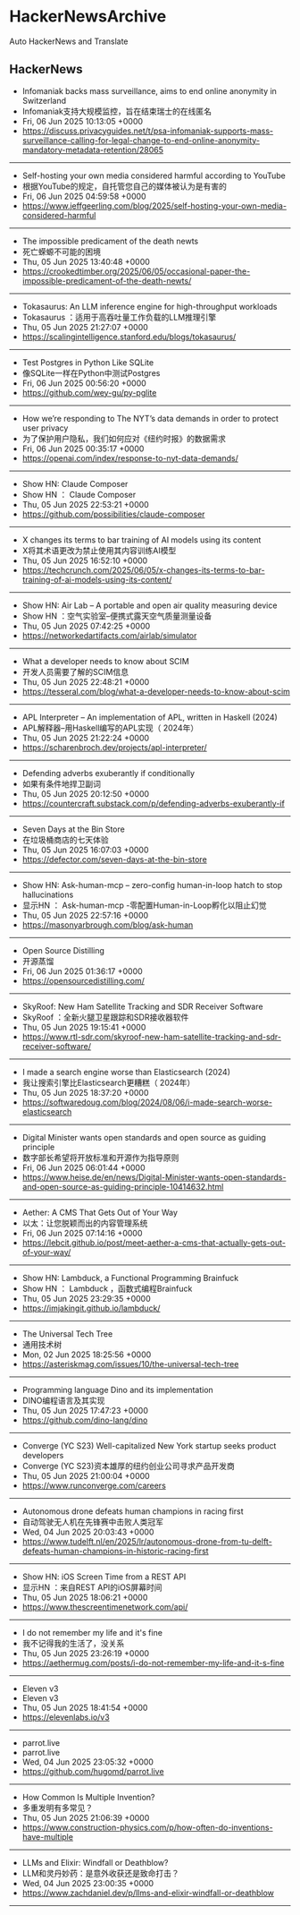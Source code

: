 # HackerNewsArchive
Auto HackerNews and Translate

## HackerNews
* Infomaniak backs mass surveillance, aims to end online anonymity in Switzerland
* Infomaniak支持大规模监控，旨在结束瑞士的在线匿名
* Fri, 06 Jun 2025 10:13:05 +0000
* https://discuss.privacyguides.net/t/psa-infomaniak-supports-mass-surveillance-calling-for-legal-change-to-end-online-anonymity-mandatory-metadata-retention/28065
----
* Self-hosting your own media considered harmful according to YouTube
* 根据YouTube的规定，自托管您自己的媒体被认为是有害的
* Fri, 06 Jun 2025 04:59:58 +0000
* https://www.jeffgeerling.com/blog/2025/self-hosting-your-own-media-considered-harmful
----
* The impossible predicament of the death newts
* 死亡蝾螈不可能的困境
* Thu, 05 Jun 2025 13:40:48 +0000
* https://crookedtimber.org/2025/06/05/occasional-paper-the-impossible-predicament-of-the-death-newts/
----
* Tokasaurus: An LLM inference engine for high-throughput workloads
* Tokasaurus ：适用于高吞吐量工作负载的LLM推理引擎
* Thu, 05 Jun 2025 21:27:07 +0000
* https://scalingintelligence.stanford.edu/blogs/tokasaurus/
----
* Test Postgres in Python Like SQLite
* 像SQLite一样在Python中测试Postgres
* Fri, 06 Jun 2025 00:56:20 +0000
* https://github.com/wey-gu/py-pglite
----
* How we’re responding to The NYT’s data demands in order to protect user privacy
* 为了保护用户隐私，我们如何应对《纽约时报》的数据需求
* Fri, 06 Jun 2025 00:35:17 +0000
* https://openai.com/index/response-to-nyt-data-demands/
----
* Show HN: Claude Composer
* Show HN ： Claude Composer
* Thu, 05 Jun 2025 22:53:21 +0000
* https://github.com/possibilities/claude-composer
----
* X changes its terms to bar training of AI models using its content
* X将其术语更改为禁止使用其内容训练AI模型
* Thu, 05 Jun 2025 16:52:10 +0000
* https://techcrunch.com/2025/06/05/x-changes-its-terms-to-bar-training-of-ai-models-using-its-content/
----
* Show HN: Air Lab – A portable and open air quality measuring device
* Show HN ：空气实验室–便携式露天空气质量测量设备
* Thu, 05 Jun 2025 07:42:25 +0000
* https://networkedartifacts.com/airlab/simulator
----
* What a developer needs to know about SCIM
* 开发人员需要了解的SCIM信息
* Thu, 05 Jun 2025 22:48:21 +0000
* https://tesseral.com/blog/what-a-developer-needs-to-know-about-scim
----
* APL Interpreter – An implementation of APL, written in Haskell (2024)
* APL解释器–用Haskell编写的APL实现（ 2024年）
* Thu, 05 Jun 2025 21:22:24 +0000
* https://scharenbroch.dev/projects/apl-interpreter/
----
* Defending adverbs exuberantly if conditionally
* 如果有条件地捍卫副词
* Thu, 05 Jun 2025 20:12:50 +0000
* https://countercraft.substack.com/p/defending-adverbs-exuberantly-if
----
* Seven Days at the Bin Store
* 在垃圾桶商店的七天体验
* Thu, 05 Jun 2025 16:07:03 +0000
* https://defector.com/seven-days-at-the-bin-store
----
* Show HN: Ask-human-mcp – zero-config human-in-loop hatch to stop hallucinations
* 显示HN ： Ask-human-mcp -零配置Human-in-Loop孵化以阻止幻觉
* Thu, 05 Jun 2025 22:57:16 +0000
* https://masonyarbrough.com/blog/ask-human
----
* Open Source Distilling
* 开源蒸馏
* Fri, 06 Jun 2025 01:36:17 +0000
* https://opensourcedistilling.com/
----
* SkyRoof: New Ham Satellite Tracking and SDR Receiver Software
* SkyRoof ：全新火腿卫星跟踪和SDR接收器软件
* Thu, 05 Jun 2025 19:15:41 +0000
* https://www.rtl-sdr.com/skyroof-new-ham-satellite-tracking-and-sdr-receiver-software/
----
* I made a search engine worse than Elasticsearch (2024)
* 我让搜索引擎比Elasticsearch更糟糕（ 2024年）
* Thu, 05 Jun 2025 18:37:20 +0000
* https://softwaredoug.com/blog/2024/08/06/i-made-search-worse-elasticsearch
----
* Digital Minister wants open standards and open source as guiding principle
* 数字部长希望将开放标准和开源作为指导原则
* Fri, 06 Jun 2025 06:01:44 +0000
* https://www.heise.de/en/news/Digital-Minister-wants-open-standards-and-open-source-as-guiding-principle-10414632.html
----
* Aether: A CMS That Gets Out of Your Way
* 以太：让您脱颖而出的内容管理系统
* Fri, 06 Jun 2025 07:14:16 +0000
* https://lebcit.github.io/post/meet-aether-a-cms-that-actually-gets-out-of-your-way/
----
* Show HN: Lambduck, a Functional Programming Brainfuck
* Show HN ： Lambduck ，函数式编程Brainfuck
* Thu, 05 Jun 2025 23:29:35 +0000
* https://imjakingit.github.io/lambduck/
----
* The Universal Tech Tree
* 通用技术树
* Mon, 02 Jun 2025 18:25:56 +0000
* https://asteriskmag.com/issues/10/the-universal-tech-tree
----
* Programming language Dino and its implementation
* DINO编程语言及其实现
* Thu, 05 Jun 2025 17:47:23 +0000
* https://github.com/dino-lang/dino
----
* Converge (YC S23) Well-capitalized New York startup seeks product developers
* Converge (YC S23)资本雄厚的纽约创业公司寻求产品开发商
* Thu, 05 Jun 2025 21:00:04 +0000
* https://www.runconverge.com/careers
----
* Autonomous drone defeats human champions in racing first
* 自动驾驶无人机在先锋赛中击败人类冠军
* Wed, 04 Jun 2025 20:03:43 +0000
* https://www.tudelft.nl/en/2025/lr/autonomous-drone-from-tu-delft-defeats-human-champions-in-historic-racing-first
----
* Show HN: iOS Screen Time from a REST API
* 显示HN ：来自REST API的iOS屏幕时间
* Thu, 05 Jun 2025 18:06:21 +0000
* https://www.thescreentimenetwork.com/api/
----
* I do not remember my life and it's fine
* 我不记得我的生活了，没关系
* Thu, 05 Jun 2025 23:26:19 +0000
* https://aethermug.com/posts/i-do-not-remember-my-life-and-it-s-fine
----
* Eleven v3
* Eleven v3
* Thu, 05 Jun 2025 18:41:54 +0000
* https://elevenlabs.io/v3
----
* parrot.live
* parrot.live
* Wed, 04 Jun 2025 23:05:32 +0000
* https://github.com/hugomd/parrot.live
----
* How Common Is Multiple Invention?
* 多重发明有多常见？
* Thu, 05 Jun 2025 21:06:39 +0000
* https://www.construction-physics.com/p/how-often-do-inventions-have-multiple
----
* LLMs and Elixir: Windfall or Deathblow?
* LLM和灵丹妙药：是意外收获还是致命打击？
* Wed, 04 Jun 2025 23:00:35 +0000
* https://www.zachdaniel.dev/p/llms-and-elixir-windfall-or-deathblow
----

